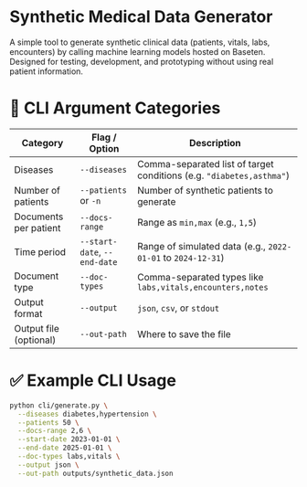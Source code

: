 # Synthetic Medical Data Generator
A simple tool to generate synthetic clinical data (patients, vitals, labs, encounters) by calling machine learning models hosted on Baseten. Designed for testing, development, and prototyping without using real patient information.

# 🧾 CLI Argument Categories

| Category               | Flag / Option                | Description                                                          |
| ---------------------- | ---------------------------- | -------------------------------------------------------------------- |
| Diseases               | `--diseases`                 | Comma-separated list of target conditions (e.g. `"diabetes,asthma"`) |
| Number of patients     | `--patients` or `-n`         | Number of synthetic patients to generate                             |
| Documents per patient  | `--docs-range`               | Range as `min,max` (e.g., `1,5`)                                     |
| Time period            | `--start-date`, `--end-date` | Range of simulated data (e.g., `2022-01-01` to `2024-12-31`)         |
| Document type          | `--doc-types`                | Comma-separated types like `labs,vitals,encounters,notes`            |
| Output format          | `--output`                   | `json`, `csv`, or `stdout`                                           |
| Output file (optional) | `--out-path`                 | Where to save the file                                               |


# ✅ Example CLI Usage
```bash
python cli/generate.py \
  --diseases diabetes,hypertension \
  --patients 50 \
  --docs-range 2,6 \
  --start-date 2023-01-01 \
  --end-date 2025-01-01 \
  --doc-types labs,vitals \
  --output json \
  --out-path outputs/synthetic_data.json
```
